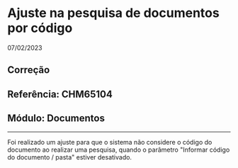 # Ajuste na pesquisa de documentos por código
07/02/2023
## Correção
## Referência: CHM65104
## Módulo: Documentos
***

Foi realizado um ajuste para que o sistema não considere o código do documento ao realizar uma pesquisa, quando o parâmetro "Informar código do documento / pasta" estiver desativado.
